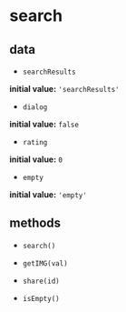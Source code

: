 # search 

## data 

- `searchResults` 

**initial value:** `'searchResults'` 

- `dialog` 

**initial value:** `false` 

- `rating` 

**initial value:** `0` 

- `empty` 

**initial value:** `'empty'` 

## methods 

- `search()` 

- `getIMG(val)` 

- `share(id)` 

- `isEmpty()` 

